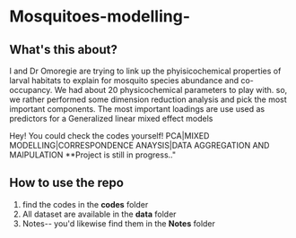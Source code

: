 # Mosquitoes-modelling-

## What's this about?

I and Dr Omoregie are trying to link up the phyisicochemical properties of larval habitats to explain for mosquito species abundance and co-occupancy. 
We had about 20 physicochemical parameters to play with. so, we rather performed some dimension reduction analysis and pick the most important components. The most important loadings are use used as predictors for a Generalized linear mixed effect models

Hey! You could check the codes yourself! 
PCA|MIXED MODELLING|CORRESPONDENCE ANAYSIS|DATA AGGREGATION AND MAIPULATION
**Project is still in progress.."

## How to use the repo

1. find the codes in the  **codes** folder
2. All dataset are available in the **data** folder
3. Notes-- you'd likewise find them in the **Notes** folder
